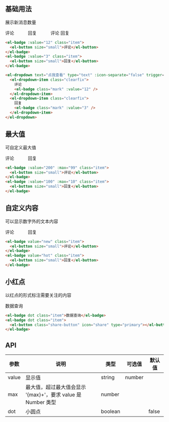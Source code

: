 ## 基础用法
展示新消息数量

<el-row>
  <el-col :span="12">
    <el-badge :value="12" class="item">
      <el-button size="small">评论</el-button>
    </el-badge>
    <el-badge :value="3" class="item">
      <el-button size="small">回复</el-button>
    </el-badge>
  </el-col>
  <el-col :span="12">
    <el-dropdown text="点我查看" type="text" :icon-separate="false" trigger="click">
      <el-dropdown-item class="clearfix">
        评论
        <el-badge class="mark" :value="12" />
      </el-dropdown-item>
      <el-dropdown-item class="clearfix">
        回复
        <el-badge class="mark" :value="3" />
      </el-dropdown-item>
    </el-dropdown>
  </el-col>
</el-row>

```html
<el-badge :value="12" class="item">
  <el-button size="small">评论</el-button>
</el-badge>
<el-badge :value="3" class="item">
  <el-button size="small">回复</el-button>
</el-badge>

<el-dropdown text="点我查看" type="text" :icon-separate="false" trigger="click">
  <el-dropdown-item class="clearfix">
    评论
    <el-badge class="mark" :value="12" />
  </el-dropdown-item>
  <el-dropdown-item class="clearfix">
    回复
    <el-badge class="mark" :value="3" />
  </el-dropdown-item>
</el-dropdown>
```

## 最大值
可自定义最大值

<el-row>
  <el-col :span="12">
    <el-badge :value="200" :max="99" class="item">
      <el-button size="small">评论</el-button>
    </el-badge>
    <el-badge :value="100" :max="10" class="item">
      <el-button size="small">回复</el-button>
    </el-badge>
  </el-col>
</el-row>

```html
<el-badge :value="200" :max="99" class="item">
  <el-button size="small">评论</el-button>
</el-badge>
<el-badge :value="100" :max="10" class="item">
  <el-button size="small">回复</el-button>
</el-badge>
```


## 自定义内容
可以显示数字外的文本内容

<el-row>
  <el-col :span="12">
    <el-badge value="new" class="item">
      <el-button size="small">评论</el-button>
    </el-badge>
    <el-badge value="hot" class="item">
      <el-button size="small">回复</el-button>
    </el-badge>
  </el-col>
</el-row>

```html
<el-badge value="new" class="item">
  <el-button size="small">评论</el-button>
</el-badge>
<el-badge value="hot" class="item">
  <el-button size="small">回复</el-button>
</el-badge>
```

## 小红点
以红点的形式标注需要关注的内容

<el-row>
  <el-col :span="12">
    <el-badge dot class="item">数据查询</el-badge>
    <el-badge dot class="item">
      <el-button class="share-button" icon="share" type="primary"></el-button>
    </el-badge>
  </el-col>
</el-row>

```html
<el-badge dot class="item">数据查询</el-badge>
<el-badge dot class="item">
  <el-button class="share-button" icon="share" type="primary"></el-button>
</el-badge>
```

<style scoped>
  .share-button {
    width: 36px;
    padding: 10px;
  }

  .mark {
    margin-top: 8px;
    line-height: 1;
    float: right;
  }

  .clearfix {
    @utils-clearfix;
  }

  .item {
    margin-right: 40px;
  }
</style>

## API
| 参数          | 说明            | 类型            | 可选值                 | 默认值   |
|-------------  |---------------- |---------------- |---------------------- |-------- |
| value          | 显示值      | string|number          |                       |         |
| max          |  最大值，超过最大值会显示 '{max}+'，要求 value 是 Number 类型    | number  |                       |         |
| dot       | 小圆点    | boolean  |    |  false |
